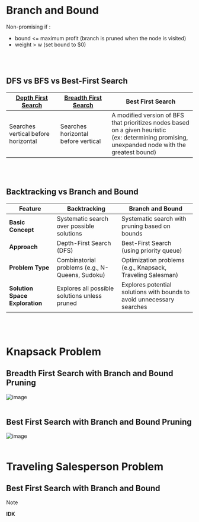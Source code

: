 # Branch and Bound
Non-promising if :
- bound <= maximum profit (branch is pruned when the node is visited)
- weight > w (set bound to $0)

</br></br>


##  DFS vs BFS vs Best-First Search
| [Depth First Search](https://www.youtube.com/watch?v=Urx87-NMm6c) | [Breadth First Search](https://www.youtube.com/watch?v=HZ5YTanv5QE) | Best First Search |
|-------------------------------------------------------------------|-------------------------------------------------------------------|-----------------------------------------------------------------|
| Searches vertical before horizontal                               | Searches horizontal before vertical                               | A modified version of BFS that prioritizes nodes based on a given heuristic </br> (ex: determining promising, unexpanded node with the greatest bound) |

</br></br>



## Backtracking vs Branch and Bound 
| Feature                      | Backtracking                                                                 | Branch and Bound                                                             |
|------------------------------|------------------------------------------------------------------------------|----------------------------------------------------------------------------- |
| **Basic Concept**            | Systematic search over possible solutions                                    | Systematic search with pruning based on bounds                               |
| **Approach**                 | Depth-First Search (DFS)                                                     | Best-First Search (using priority queue)                                     |
| **Problem Type**             | Combinatorial problems (e.g., N-Queens, Sudoku)                              | Optimization problems (e.g., Knapsack, Traveling Salesman)                   |
| **Solution Space Exploration**| Explores all possible solutions unless pruned                               | Explores potential solutions with bounds to avoid unnecessary searches       |


</br></br>



# Knapsack Problem 
## Breadth First Search with Branch and Bound Pruning
![image](https://github.com/juho-creator/CS-Courses/assets/72856990/41f390b1-0c5c-421c-9cf7-1621903b55a1)
</br></br>



## Best First Search with Branch and Bound Pruning
![image](https://github.com/juho-creator/CS-Courses/assets/72856990/65867091-7aac-44c4-b720-702671c35004)
</br></br>

# Traveling Salesperson Problem
## Best First Search with Branch and Bound 
>[!NOTE]
>**IDK**
